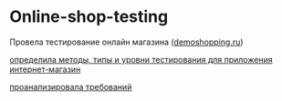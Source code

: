 # Online-shop-testing

Провела тестирование онлайн магазина ([demoshopping.ru](https://qa.demoshopping.ru/))

[определила методы, типы и уровни тестирования для приложения интернет-магазин](https://docs.google.com/spreadsheets/d/1RUBjWbK0q6_TVwRx517pEg5yikn4wEovSMxOuUBEW1o/edit?usp=sharing)

[проанализировала требований](https://docs.google.com/spreadsheets/d/1zjZaJoX_ZIZ4Mc11--QEpwKuzVvw025qwu1t4WW9bT0/edit?usp=sharing)
